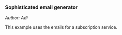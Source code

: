 ### Sophisticated email generator
<em>Author: Adi</em><br/>

This example uses the emails for a subscription service.
